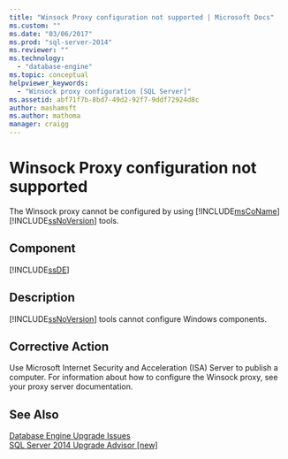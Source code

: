 ```yaml
---
title: "Winsock Proxy configuration not supported | Microsoft Docs"
ms.custom: ""
ms.date: "03/06/2017"
ms.prod: "sql-server-2014"
ms.reviewer: ""
ms.technology: 
  - "database-engine"
ms.topic: conceptual
helpviewer_keywords: 
  - "Winsock proxy configuration [SQL Server]"
ms.assetid: abf71f7b-8bd7-49d2-92f7-9ddf72924d8c
author: mashamsft
ms.author: mathoma
manager: craigg
---
```

# Winsock Proxy configuration not supported
  The Winsock proxy cannot be configured by using [!INCLUDE[msCoName](../../includes/msconame-md.md)][!INCLUDE[ssNoVersion](../../includes/ssnoversion-md.md)] tools.  
  
## Component  
 [!INCLUDE[ssDE](../../includes/ssde-md.md)]  
  
## Description  
 [!INCLUDE[ssNoVersion](../../includes/ssnoversion-md.md)] tools cannot configure Windows components.  
  
## Corrective Action  
 Use Microsoft Internet Security and Acceleration (ISA) Server to publish a computer. For information about how to configure the Winsock proxy, see your proxy server documentation.  
  
## See Also  
 [Database Engine Upgrade Issues](../../../2014/sql-server/install/database-engine-upgrade-issues.md)   
 [SQL Server 2014 Upgrade Advisor &#91;new&#93;](/sql/2014/sql-server/install/sql-server-2014-upgrade-advisor)  
  
  
